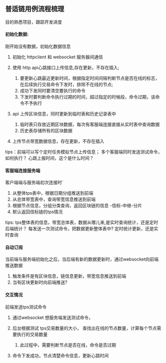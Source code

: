 
## 普适链用例流程梳理

目的熟悉项目，跟踪开发进度


#### 初始化数据:
刚开始没有数据，初始化数据信息
1. 初始化 httpclient 和 websocket 服务器间通信
2. 使用 http api心跳接口上传信息,存在更新，不存在插入; 
   1. 要更新心跳最近更新时间，根据指定时间间隔判断节点是否在线的标志，在后续执行交易命令下发时，排除不在线的节点;  
   2. 成功下发同时要清空要执行的命令
   3. 下发时要判断命令执行过期的时间，超过指定的时候段，命令过期，该命令不予执行
3. api 上传区块信息，同时更新到临时表和历史记录表中
   1. 临时表只存放近期区块数据，每次有客服端连接直接从实时表中查询数据
   2. 历史表存储所有的区块数据
   

4. 上传节点带宽数据信息，存在更新，不存在插入

tips：前端可以写个定时任务模拟节点上传信息； 多个客服端同时发送测试命令，如何执行？
心跳上报时间，这个是什么时间？ 


#### 客服端连接服务端
客户端端与服务端初次连接时`
1.  从整体tps表中，根据日期分组推送到前端
2.  从总体带宽表中，查询带宽信息推送到前端
3.  根据节点信息，分组分类查询，返回区块链的信息 -信标-中继-分片
4.  默认返回信标链的tps情况

tips: tps整体表的信息，带宽总体表，数据从哪儿来,是实时查询统计，还是定时后端统计？ 每发送一次测试命令，把数据更新整体表中? 定时统计更新，还是实时查询


#### 自动订阅
当前端与服务端初始化之后，当后端有新的数据更新时，通过websocket向前端推送数据
1. 触发条件是有区块信息，链信息更新，带宽信息推送到前端
2. 当有区块更新时向前端推送?


#### 交互情况
前端发送tps测试命令
1. 通过websocket 想服务端发送测试命令，
2. 后台根据测试 tps交易数量的大小， 查找出在线的节点数量，计算每个节点需要执行的交易数量
   1. 此过程中，需要判断节点是否在线，命令是否过期

3. 命令下发成功，节点清楚命令信息，更新心跳时间





















